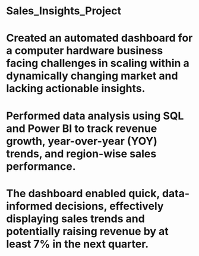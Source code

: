 # Sales_Insights_Project

# Created an automated dashboard for a computer hardware business facing challenges in scaling within a dynamically changing market and lacking actionable insights.
# Performed data analysis using SQL and Power BI to track revenue growth, year-over-year (YOY) trends, and region-wise sales performance.
# The dashboard enabled quick, data-informed decisions, effectively displaying sales trends and potentially raising revenue by at least 7% in the next quarter.
